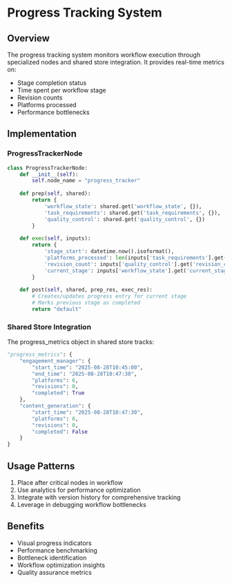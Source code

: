 # Progress Tracking System

## Overview
The progress tracking system monitors workflow execution through specialized nodes and shared store integration. It provides real-time metrics on:
- Stage completion status
- Time spent per workflow stage
- Revision counts
- Platforms processed
- Performance bottlenecks

## Implementation

### ProgressTrackerNode
```python
class ProgressTrackerNode:
    def __init__(self):
        self.node_name = "progress_tracker"
        
    def prep(self, shared):
        return {
            'workflow_state': shared.get('workflow_state', {}),
            'task_requirements': shared.get('task_requirements', {}),
            'quality_control': shared.get('quality_control', {})
        }
        
    def exec(self, inputs):
        return {
            'stage_start': datetime.now().isoformat(),
            'platforms_processed': len(inputs['task_requirements'].get('platforms', [])),
            'revision_count': inputs['quality_control'].get('revision_count', 0),
            'current_stage': inputs['workflow_state'].get('current_stage', '')
        }
        
    def post(self, shared, prep_res, exec_res):
        # Creates/updates progress entry for current stage
        # Marks previous stage as completed
        return "default"
```

### Shared Store Integration
The progress_metrics object in shared store tracks:
```python
"progress_metrics": {
    "engagement_manager": {
        "start_time": "2025-08-28T10:45:00",
        "end_time": "2025-08-28T10:47:30",
        "platforms": 6,
        "revisions": 0,
        "completed": True
    },
    "content_generation": {
        "start_time": "2025-08-28T10:47:30",
        "platforms": 6,
        "revisions": 0,
        "completed": False
    }
}
```

## Usage Patterns
1. Place after critical nodes in workflow
2. Use analytics for performance optimization
3. Integrate with version history for comprehensive tracking
4. Leverage in debugging workflow bottlenecks

## Benefits
- Visual progress indicators
- Performance benchmarking
- Bottleneck identification
- Workflow optimization insights
- Quality assurance metrics
